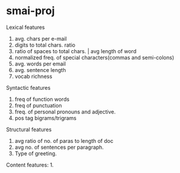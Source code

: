 # smai-proj
Lexical features

1. avg. chars per e-mail
2. digits to total chars. ratio
3. ratio of spaces to total chars. | avg length of word
4. normalized freq. of special characters(commas and semi-colons)
5. avg. words per email
6. avg. sentence length
7. vocab richness

Syntactic features

1. freq of function words
2. freq of punctuation
3. freq. of personal pronouns and adjective.
4. pos tag bigrams/trigrams

Structural features

1. avg ratio of no. of paras to length of doc
2. avg no. of sentences per paragraph.
3. Type of greeting.

Content features:
1. 

